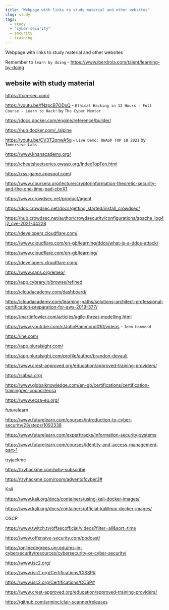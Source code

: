 ```yaml
---
title: "Webpage with links to study material and other websites"
slug: study
tags:
  - study
  - "cyber-security"
  - security
  - training
---
```


Webpage with links to study material and other websites

Remember to `learn by doing` - <https://www.iberdrola.com/talent/learning-by-doing>



## website with study material

<https://tcm-sec.com/>

<https://youtu.be/fNzpcB7ODxQ> - `Ethical Hacking in 12 Hours - Full Course - Learn to Hack!` by `The Cyber Mentor`

<https://docs.docker.com/engine/reference/builder/>

<https://hub.docker.com/_/alpine>

<https://youtu.be/CV3T2onwA5g> - `Live Demo: OWASP TOP 10 2021` by `Immersive Labs`

<https://www.khanacademy.org/>


<https://cheatsheetseries.owasp.org/IndexTopTen.html>


<https://xss-game.appspot.com/>


<https://www.coursera.org/lecture/crypto/information-theoretic-security-and-the-one-time-pad-cbnX1>


<https://www.crowdsec.net/product/agent>

<https://doc.crowdsec.net/docs/getting_started/install_crowdsec/>

<https://hub.crowdsec.net/author/crowdsecurity/configurations/apache_log4j2_cve-2021-44228>

<https://developers.cloudflare.com/>

<https://www.cloudflare.com/en-gb/learning/ddos/what-is-a-ddos-attack/>

<https://www.cloudflare.com/en-gb/learning/>

<https://developers.cloudflare.com/>


<https://www.sans.org/emea/>

<https://app.cybrary.it/browse/refined>

<https://cloudacademy.com/dashboard/>

<https://cloudacademy.com/learning-paths/solutions-architect-professional-certification-preparation-for-aws-2019-377/>


<https://martinfowler.com/articles/agile-threat-modelling.html>


<https://www.youtube.com/c/JohnHammond010/videos> - `John Hammond`


<https://ine.com/>

<https://app.pluralsight.com/>

<https://app.pluralsight.com/profile/author/brandon-devault>

<https://www.crest-approved.org/education/approved-training-providers/>

<https://sabsa.org/>

<https://www.globalknowledge.com/en-gb/certifications/certification-training/ec-council/ecsa>

<https://www.ecsa-eu.org/>


futurelearn

<https://www.futurelearn.com/courses/introduction-to-cyber-security/23/steps/1092338>

<https://www.futurelearn.com/experttracks/information-security-systems>

<https://www.futurelearn.com/courses/identity-and-access-management-part-1>


tryjackme

<https://tryhackme.com/why-subscribe>

<https://tryhackme.com/room/adventofcyber3#>


Kali 

<https://www.kali.org/docs/containers/using-kali-docker-images/>

<https://www.kali.org/docs/containers/official-kalilinux-docker-images/>


OSCP

<https://www.twitch.tv/offsecofficial/videos?filter=all&sort=time>

<https://www.offensive-security.com/podcast/>



<https://onlinedegrees.unr.edu/ms-in-cybersecurity/resources/cybersecurity-or-cyber-security/>

<https://www.isc2.org/>

<https://www.isc2.org/Certifications/CISSP#>

<https://www.isc2.org/Certifications/CCSP#>

<https://www.crest-approved.org/education/approved-training-providers/>

<https://github.com/arminc/clair-scanner/releases>

